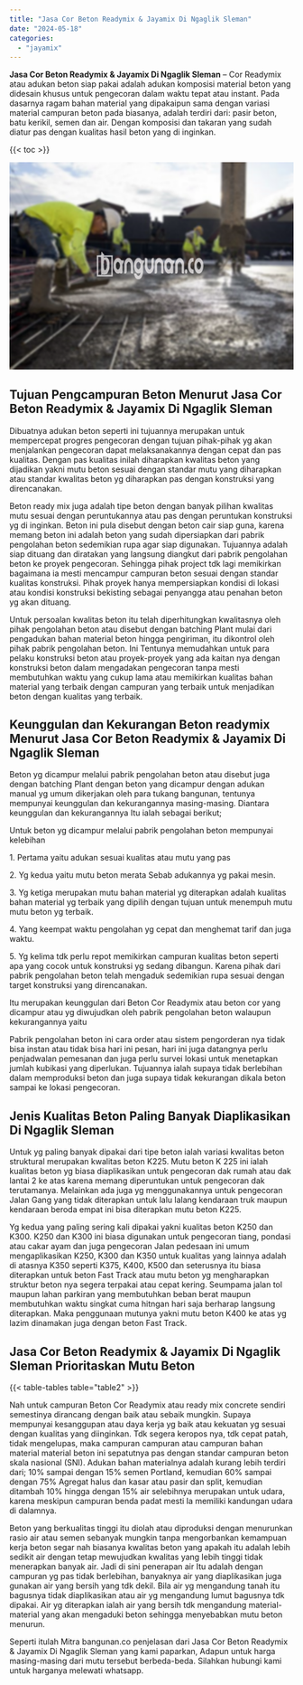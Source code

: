 ```yaml
---
title: "Jasa Cor Beton Readymix & Jayamix Di Ngaglik Sleman"
date: "2024-05-18"
categories: 
  - "jayamix"
---
```


**Jasa Cor Beton Readymix & Jayamix Di Ngaglik Sleman** – Cor Readymix atau adukan beton siap pakai adalah adukan komposisi material beton yang didesain khusus untuk pengecoran dalam waktu tepat atau instant. Pada dasarnya ragam bahan material yang dipakaipun sama dengan variasi material campuran beton pada biasanya, adalah terdiri dari: pasir beton, batu kerikil, semen dan air. Dengan komposisi dan takaran yang sudah diatur pas dengan kualitas hasil beton yang di inginkan.

{{< toc >}}

![Jasa Cor Beton Readymix & Jayamix Di Ngaglik Sleman](/images/jasa-cor-readymix-39.png)

## Tujuan Pengcampuran Beton Menurut Jasa Cor Beton Readymix & Jayamix Di Ngaglik Sleman

Dibuatnya adukan beton seperti ini tujuannya merupakan untuk mempercepat progres pengecoran dengan tujuan pihak-pihak yg akan menjalankan pengecoran dapat melaksanakannya dengan cepat dan pas kualitas. Dengan pas kualitas inilah diharapkan kwalitas beton yang dijadikan yakni mutu beton sesuai dengan standar mutu yang diharapkan atau standar kwalitas beton yg diharapkan pas dengan konstruksi yang direncanakan.

Beton ready mix juga adalah tipe beton dengan banyak pilihan kwalitas mutu sesuai dengan peruntukannya atau pas dengan peruntukan konstruksi yg di inginkan. Beton ini pula disebut dengan beton cair siap guna, karena memang beton ini adalah beton yang sudah dipersiapkan dari pabrik pengolahan beton sedemikian rupa agar siap digunakan. Tujuannya adalah siap dituang dan diratakan yang langsung diangkut dari pabrik pengolahan beton ke proyek pengecoran. Sehingga pihak project tdk lagi memikirkan bagaimana ia mesti mencampur campuran beton sesuai dengan standar kualitas konstruksi. Pihak proyek hanya mempersiapkan kondisi di lokasi atau kondisi konstruksi bekisting sebagai penyangga atau penahan beton yg akan dituang.

Untuk persoalan kwalitas beton itu telah diperhitungkan kwalitasnya oleh pihak pengolahan beton atau disebut dengan batching Plant mulai dari pengadukan bahan material beton hingga pengiriman, itu dikontrol oleh pihak pabrik pengolahan beton. Ini Tentunya memudahkan untuk para pelaku konstruksi beton atau proyek-proyek yang ada kaitan nya dengan konstruksi beton dalam mengadakan pengecoran tanpa mesti membutuhkan waktu yang cukup lama atau memikirkan kualitas bahan material yang terbaik dengan campuran yang terbaik untuk menjadikan beton dengan kualitas yang terbaik.

## Keunggulan dan Kekurangan Beton readymix Menurut Jasa Cor Beton Readymix & Jayamix Di Ngaglik Sleman

Beton yg dicampur melalui pabrik pengolahan beton atau disebut juga dengan batching Plant dengan beton yang dicampur dengan adukan manual yg umum dikerjakan oleh para tukang bangunan, tentunya mempunyai keunggulan dan kekurangannya masing-masing. Diantara keunggulan dan kekurangannya Itu ialah sebagai berikut;

Untuk beton yg dicampur melalui pabrik pengolahan beton mempunyai kelebihan

1\. Pertama yaitu adukan sesuai kualitas atau mutu yang pas

2\. Yg kedua yaitu mutu beton merata Sebab adukannya yg pakai mesin.

3\. Yg ketiga merupakan mutu bahan material yg diterapkan adalah kualitas bahan material yg terbaik yang dipilih dengan tujuan untuk menempuh mutu mutu beton yg terbaik.

4\. Yang keempat waktu pengolahan yg cepat dan menghemat tarif dan juga waktu.

5\. Yg kelima tdk perlu repot memikirkan campuran kualitas beton seperti apa yang cocok untuk konstruksi yg sedang dibangun. Karena pihak dari pabrik pengolahan beton telah mengaduk sedemikian rupa sesuai dengan target konstruksi yang direncanakan.

Itu merupakan keunggulan dari Beton Cor Readymix atau beton cor yang dicampur atau yg diwujudkan oleh pabrik pengolahan beton walaupun kekurangannya yaitu

Pabrik pengolahan beton ini cara order atau sistem pengorderan nya tidak bisa instan atau tidak bisa hari ini pesan, hari ini juga datangnya perlu penjadwalan pemesanan dan juga perlu survei lokasi untuk menetapkan jumlah kubikasi yang diperlukan. Tujuannya ialah supaya tidak berlebihan dalam memproduksi beton dan juga supaya tidak kekurangan dikala beton sampai ke lokasi pengecoran.

## Jenis Kualitas Beton Paling Banyak Diaplikasikan Di Ngaglik Sleman

Untuk yg paling banyak dipakai dari tipe beton ialah variasi kwalitas beton struktural merupakan kwalitas beton K225. Mutu beton K 225 ini ialah kualitas beton yg biasa diaplikasikan untuk pengecoran dak rumah atau dak lantai 2 ke atas karena memang diperuntukan untuk pengecoran dak terutamanya. Melainkan ada juga yg menggunakannya untuk pengecoran Jalan Gang yang tidak diterapkan untuk lalu lalang kendaraan truk maupun kendaraan beroda empat ini bisa diterapkan mutu beton K225.

Yg kedua yang paling sering kali dipakai yakni kualitas beton K250 dan K300. K250 dan K300 ini biasa digunakan untuk pengecoran tiang, pondasi atau cakar ayam dan juga pengecoran Jalan pedesaan ini umum mengaplikasikan K250, K300 dan K350 untuk kualitas yang lainnya adalah di atasnya K350 seperti K375, K400, K500 dan seterusnya itu biasa diterapkan untuk beton Fast Track atau mutu beton yg mengharapkan struktur beton nya segera terpakai atau cepat kering. Seumpama jalan tol maupun lahan parkiran yang membutuhkan beban berat maupun membutuhkan waktu singkat cuma hitngan hari saja berharap langsung diterapkan. Maka penggunaan mutunya yakni mutu beton K400 ke atas yg lazim dinamakan juga dengan beton Fast Track.

## Jasa Cor Beton Readymix & Jayamix Di Ngaglik Sleman Prioritaskan Mutu Beton

{{< table-tables table="table2" >}}

Nah untuk campuran Beton Cor Readymix atau ready mix concrete sendiri semestinya dirancang dengan baik atau sebaik mungkin. Supaya mempunyai kesanggupan atau daya kerja yg baik atau kekuatan yg sesuai dengan kualitas yang diinginkan. Tdk segera keropos nya, tdk cepat patah, tidak mengelupas, maka campuran campuran atau campuran bahan material material beton ini sepatutnya pas dengan standar campuran beton skala nasional (SNI). Adukan bahan materialnya adalah kurang lebih terdiri dari; 10% sampai dengan 15% semen Portland, kemudian 60% sampai dengan 75% Agregat halus dan kasar atau pasir dan split, kemudian ditambah 10% hingga dengan 15% air selebihnya merupakan untuk udara, karena meskipun campuran benda padat mesti Ia memiliki kandungan udara di dalamnya.

Beton yang berkualitas tinggi itu diolah atau diproduksi dengan menurunkan rasio air atau semen sebanyak mungkin tanpa mengorbankan kemampuan kerja beton segar nah biasanya kwalitas beton yang apakah itu adalah lebih sedikit air dengan tetap mewujudkan kwalitas yang lebih tinggi tidak menerapkan banyak air. Jadi di sini penerapan air Itu adalah dengan campuran yg pas tidak berlebihan, banyaknya air yang diaplikasikan juga gunakan air yang bersih yang tdk dekil. Bila air yg mengandung tanah itu bagusnya tidak diaplikasikan atau air yg mengandung lumut bagusnya tdk dipakai. Air yg diterapkan ialah air yang bersih tdk mengandung material-material yang akan mengaduki beton sehingga menyebabkan mutu beton menurun.

Seperti itulah Mitra bangunan.co penjelasan dari Jasa Cor Beton Readymix & Jayamix Di Ngaglik Sleman yang kami paparkan, Adapun untuk harga masing-masing dari mutu tersebut berbeda-beda. Silahkan hubungi kami untuk harganya melewati whatsapp.
